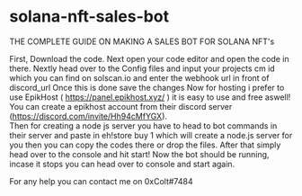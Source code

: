 # solana-nft-sales-bot
THE COMPLETE GUIDE ON MAKING A SALES BOT FOR SOLANA NFT's 

First, Download the code. Next open your code editor and open the code in there. Nextly head over to the Config files and input your projects cm id which you can find on solscan.io and enter the webhook url in front of discord_url
Once this is done save the changes 
Now for hosting i prefer to use EpikHost ( https://panel.epikhost.xyz/ ) it is easy to use and free aswell! You can create a epikhost account from their discord server (https://discord.com/invite/Hh94cMfYGX).  
Then for creating a node js server you have to head to bot commands in their server and paste in eh!store buy 1 which will create a node.js server for you
then you can copy the codes there or drop the files. After that simply head over to the console and hit start!
Now the bot should be running, incase it stops you can head over to console and start again.

For any help you can contact me on 0xColt#7484
